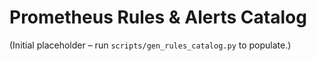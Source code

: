 # Prometheus Rules & Alerts Catalog

(Initial placeholder – run `scripts/gen_rules_catalog.py` to populate.)
